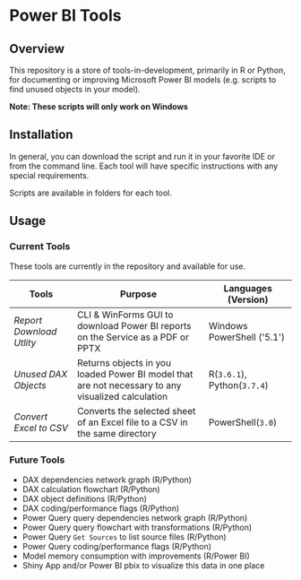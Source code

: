# Power BI Tools

## Overview
This repository is a store of tools-in-development, primarily in R or Python, for documenting or improving Microsoft Power BI models (e.g. scripts to find unused objects in your model).

**Note: These scripts will only work on Windows**

## Installation
In general, you can download the script and run it in your favorite IDE or from the command line. Each tool will have specific instructions with any special requirements.

Scripts are available in folders for each tool.

## Usage
### Current Tools
These tools are currently in the repository and available for use.

Tools | Purpose | Languages (Version)
--- | --- | ---
*Report Download Utlity* | CLI & WinForms GUI to download Power BI reports on the Service as a PDF or PPTX | Windows PowerShell ('5.1')
*Unused DAX Objects* | Returns objects in you loaded Power BI model that are not necessary to any visualized calculation | R(`3.6.1`), Python(`3.7.4`)
*Convert Excel to CSV* | Converts the selected sheet of an Excel file to a CSV in the same directory | PowerShell(`3.0`)

### Future Tools
+ DAX dependencies network graph (R/Python)
+ DAX calculation flowchart (R/Python)
+ DAX object definitions (R/Python)
+ DAX coding/performance flags (R/Python)
+ Power Query query dependencies network graph (R/Python)
+ Power Query query flowchart with transformations (R/Python)
+ Power Query `Get Sources` to list source files (R/Python)
+ Power Query coding/performance flags (R/Python)
+ Model memory consumption with improvements (R/Power BI)
+ Shiny App and/or Power BI pbix to visualize this data in one place
